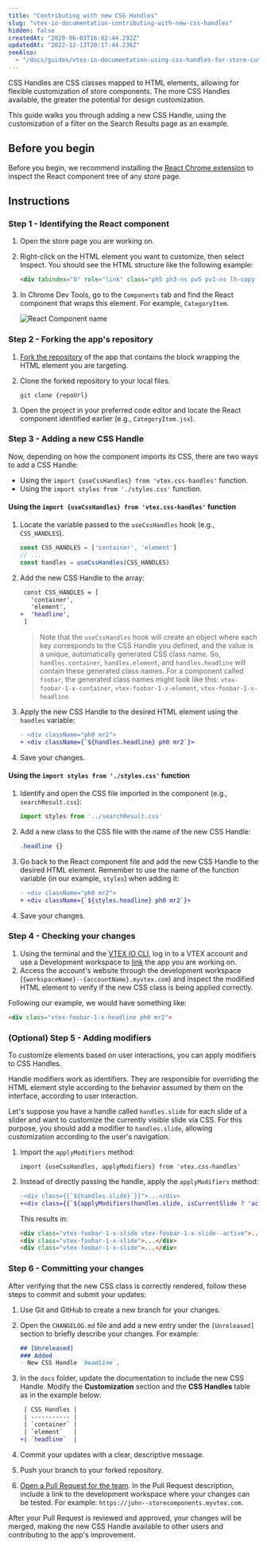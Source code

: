 ```yaml
---
title: "Contributing with new CSS Handles"
slug: "vtex-io-documentation-contributing-with-new-css-handles"
hidden: false
createdAt: "2020-06-03T16:02:44.292Z"
updatedAt: "2022-12-13T20:17:44.236Z"
seeAlso:
  - "/docs/guides/vtex-io-documentation-using-css-handles-for-store-customization"
---
```


CSS Handles are CSS classes mapped to HTML elements, allowing for flexible customization of store components. The more CSS Handles available, the greater the potential for design customization.

This guide walks you through adding a new CSS Handle, using the customization of a filter on the Search Results page as an example.

## Before you begin

Before you begin, we recommend installing the [React Chrome extension](https://chrome.google.com/webstore/detail/react-developer-tools/fmkadmapgofadopljbjfkapdkoienihi) to inspect the React component tree of any store page.

## Instructions

### Step 1 - Identifying the React component

1. Open the store page you are working on.
2. Right-click on the HTML element you want to customize, then select Inspect. You should see the HTML structure like the following example:

    ```html
    <div tabindex="0" role="link" class="ph5 ph3-ns pv5 pv1-ns lh-copy pointer hover-bg-muted-5 c-muted-1">Hats</div>
    ```

3. In Chrome Dev Tools, go to the `Components` tab and find the React component that wraps this element. For example, `CategoryItem`.

    ![React Component name](https://cdn.jsdelivr.net/gh/vtexdocs/dev-portal-content@main/images/vtex-io-documentation-contributing-with-new-css-handles-0.png)

### Step 2 - Forking the app's repository

1. [Fork the repository](https://help.github.com/en/github/getting-started-with-github/fork-a-repo) of the app that contains the block wrapping the HTML element you are targeting.
2. Clone the forked repository to your local files.
    
    ```
    git clone {repoUrl}
    ```
    
3. Open the project in your preferred code editor and locate the React component identified earlier (e.g., `CategoryItem.jsx`).

### Step 3 - Adding a new CSS Handle

Now, depending on how the component imports its CSS, there are two ways to add a CSS Handle:

- Using the `import {useCssHandles} from 'vtex.css-handles'` function.
- Using the `import styles from './styles.css'` function.

#### Using the `import {useCssHandles} from 'vtex.css-handles'` function

1. Locate the variable passed to the `useCssHandles` hook (e.g., `CSS_HANDLES`).
    
    ```jsx CategoryItem.jsx
    const CSS_HANDLES = ['container', 'element']
    // ...
    const handles = useCssHandles(CSS_HANDLES)
    ```
    
2. Add the new CSS Handle to the array:

    ```diff
     const CSS_HANDLES = [
       'container',
       'element',
    +  'headline',
     ]
    ```
    
    > Note that the `useCssHandles` hook will create an object where each key corresponds to the CSS Handle you defined, and the value is a unique, automatically generated CSS class name. So, `handles.container`, `handles.element`, and `handles.headline` will contain these generated class names. For a component called `foobar`, the generated class names might look like this: `vtex-foobar-1-x-container`, `vtex-foobar-1-x-element`, `vtex-foobar-1-x-headline`.

3. Apply the new CSS Handle to the desired HTML element using the `handles` variable:

    ```diff CategoryItem.jsx
    - <div className="ph0 mr2">
    + <div className={`${handles.headline} ph0 mr2`}>
    ```

4. Save your changes.

#### Using the `import styles from './styles.css'` function

1. Identify and open the CSS file imported in the component (e.g., `searchResult.css`):

    ```jsx CategoryItem.jsx
    import styles from '../searchResult.css'
    ```
    
2. Add a new class to the CSS file with the name of the new CSS Handle:

    ```css searchResult.css
    .headline {} 
    ```

3. Go back to the React component file and add the new CSS Handle to the desired HTML element. Remember to use the name of the function variable (in our example, `styles`) when adding it:

    ```diff CategoryItem.jsx
    - <div className="ph0 mr2">
    + <div className={`${styles.headline} ph0 mr2`}>
    ```

4. Save your changes.

### Step 4 - Checking your changes

1. Using the terminal and the [VTEX IO CLI](https://developers.vtex.com/docs/guides/vtex-io-documentation-vtex-io-cli-installation-and-command-reference), log in to a VTEX account and use a Development workspace to [link](https://developers.vtex.com/docs/guides/vtex-io-documentation-linking-an-app) the app you are working on.
2. Access the account's website through the development workspace (`{workspaceName}--{accountName}.myvtex.com`) and inspect the modified HTML element to verify if the new CSS class is being applied correctly.

Following our example, we would have something like:

```html
<div class="vtex-foobar-1-x-headline ph0 mr2">
```

### (Optional) Step 5 - Adding modifiers

To customize elements based on user interactions, you can apply modifiers to CSS Handles.

Handle modifiers work as identifiers. They are responsible for overriding the HTML element style according to the behavior assumed by them on the interface, according to user interaction.

Let's suppose you have a handle called `handles.slide` for each slide of a slider and want to customize the currently visible slide via CSS. For this purpose, you should add a modifier to `handles.slide`, allowing customization according to the user's navigation.

1. Import the `applyModifiers` method:

    `import {useCssHandles, applyModifiers} from 'vtex.css-handles'`

2. Instead of directly passing the handle, apply the `applyModifiers` method:

    ```diff
    -<div class={{`${handles.slide}`}}">...</div>
    +<div class={{`${applyModifiers(handles.slide, isCurrentSlide ? 'active' : undefined}`}}">...</div>
    ```
    
    This results in:

    ```html
    <div class="vtex-foobar-1-x-slide vtex-foobar-1-x-slide--active">...</div>
    <div class="vtex-foobar-1-x-slide">...</div>
    <div class="vtex-foobar-1-x-slide">...</div>
    ```

### Step 6 - Committing your changes

After verifying that the new CSS class is correctly rendered, follow these steps to commit and submit your updates:

1. Use Git and GitHub to create a new branch for your changes.
2. Open the `CHANGELOG.md` file and add a new entry under the `[Unreleased]` section to briefly describe your changes. For example:

    ```md
    ## [Unreleased]
    ### Added
    - New CSS Handle `headline`.
    ```
4. In the `docs` folder, update the documentation to include the new CSS Handle. Modify the **Customization** section and the **CSS Handles** table as in the example below:

    ```diff
     | CSS Handles |
     | ----------- |
     | `container` |
     | `element`   |
    +| `headline`  |
    ```
3. Commit your updates with a clear, descriptive message.
4. Push your branch to your forked repository.
5. [Open a Pull Request for the team](https://help.github.com/en/github/collaborating-with-issues-and-pull-requests/creating-a-pull-request-from-a-fork). In the Pull Request description, include a link to the development workspace where your changes can be tested. For example: `https://john--storecomponents.myvtex.com`.

After your Pull Request is reviewed and approved, your changes will be merged, making the new CSS Handle available to other users and contributing to the app's improvement.


